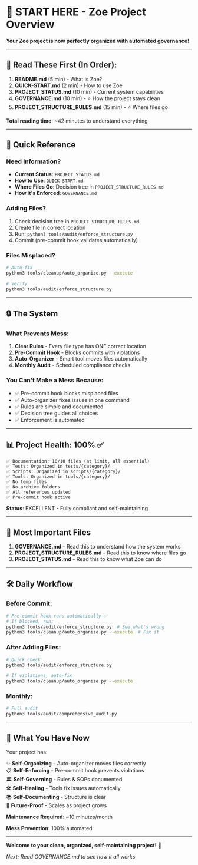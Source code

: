 # 🎯 START HERE - Zoe Project Overview

**Your Zoe project is now perfectly organized with automated governance!**

---

## 📖 Read These First (In Order):

1. **README.md** (5 min) - What is Zoe?
2. **QUICK-START.md** (2 min) - How to use Zoe
3. **PROJECT_STATUS.md** (10 min) - Current system capabilities
4. **GOVERNANCE.md** (10 min) - ⭐ How the project stays clean
5. **PROJECT_STRUCTURE_RULES.md** (15 min) - ⭐ Where files go

**Total reading time**: ~42 minutes to understand everything

---

## 🚀 Quick Reference

### Need Information?
- **Current Status**: `PROJECT_STATUS.md`
- **How to Use**: `QUICK-START.md`
- **Where Files Go**: Decision tree in `PROJECT_STRUCTURE_RULES.md`
- **How It's Enforced**: `GOVERNANCE.md`

### Adding Files?
1. Check decision tree in `PROJECT_STRUCTURE_RULES.md`
2. Create file in correct location
3. Run: `python3 tools/audit/enforce_structure.py`
4. Commit (pre-commit hook validates automatically)

### Files Misplaced?
```bash
# Auto-fix
python3 tools/cleanup/auto_organize.py --execute

# Verify
python3 tools/audit/enforce_structure.py
```

---

## 🔒 The System

### What Prevents Mess:

1. **Clear Rules** - Every file type has ONE correct location
2. **Pre-Commit Hook** - Blocks commits with violations
3. **Auto-Organizer** - Smart tool moves files automatically
4. **Monthly Audit** - Scheduled compliance checks

### You Can't Make a Mess Because:

- ✅ Pre-commit hook blocks misplaced files
- ✅ Auto-organizer fixes issues in one command
- ✅ Rules are simple and documented
- ✅ Decision tree guides all choices
- ✅ Enforcement is automated

---

## 📊 Project Health: 100% ✅

```
✅ Documentation: 10/10 files (at limit, all essential)
✅ Tests: Organized in tests/{category}/
✅ Scripts: Organized in scripts/{category}/
✅ Tools: Organized in tools/{category}/
✅ No temp files
✅ No archive folders
✅ All references updated
✅ Pre-commit hook active
```

**Status**: EXCELLENT - Fully compliant and self-maintaining

---

## 🎯 Most Important Files

1. **GOVERNANCE.md** - Read this to understand how the system works
2. **PROJECT_STRUCTURE_RULES.md** - Read this to know where files go
3. **PROJECT_STATUS.md** - Read this to know what Zoe can do

---

## 🛠️ Daily Workflow

### Before Commit:
```bash
# Pre-commit hook runs automatically ✅
# If blocked, run:
python3 tools/audit/enforce_structure.py  # See what's wrong
python3 tools/cleanup/auto_organize.py --execute  # Fix it
```

### After Adding Files:
```bash
# Quick check
python3 tools/audit/enforce_structure.py

# If violations, auto-fix
python3 tools/cleanup/auto_organize.py --execute
```

### Monthly:
```bash
# Full audit
python3 tools/audit/comprehensive_audit.py
```

---

## 🎉 What You Have Now

Your project has:

✨ **Self-Organizing** - Auto-organizer moves files correctly  
📋 **Self-Enforcing** - Pre-commit hook prevents violations  
🏛️ **Self-Governing** - Rules & SOPs documented  
🛠️ **Self-Healing** - Tools fix issues automatically  
📚 **Self-Documenting** - Structure is clear  
🚀 **Future-Proof** - Scales as project grows  

**Maintenance Required**: ~10 minutes/month

**Mess Prevention**: 100% automated

---

**Welcome to your clean, organized, self-maintaining project!** 🎊

*Next: Read GOVERNANCE.md to see how it all works*
